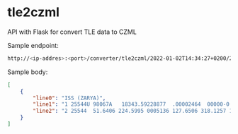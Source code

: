 # tle2czml
API with Flask for convert TLE data to CZML

Sample endpoint:
```sh
http://<ip-addres>:<port>/converter/tle2czml/2022-01-02T14:34:27+0200/2022-01-02T14:34:27+0200/json
```

Sample body:
```json
[
    {
        "line0": "ISS (ZARYA)",
        "line1": "1 25544U 98067A   18343.59228877  .00002464  00000-0  44555-4 0  9990",
        "line2": "2 25544  51.6406 224.5995 0005136 127.6506 318.1257 15.54075846145790"
    }
]
```
